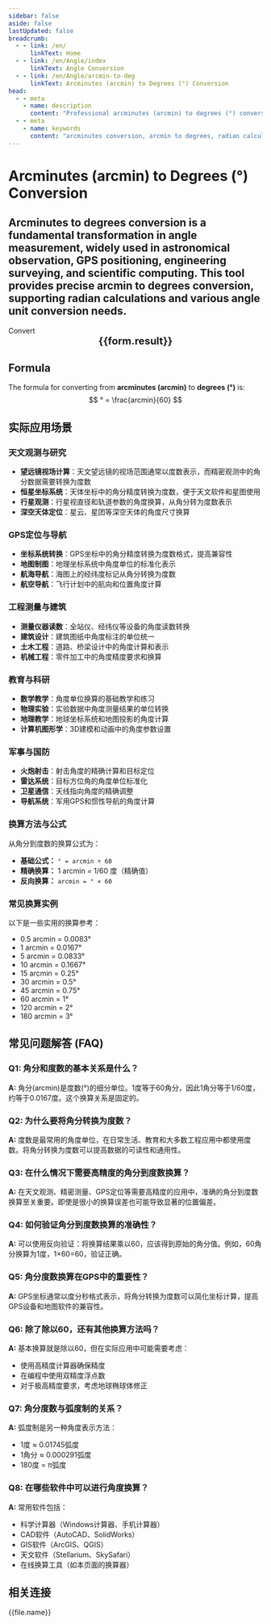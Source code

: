 ```yaml
---
sidebar: false
aside: false
lastUpdated: false
breadcrumb:
  - - link: /en/
      linkText: Home
  - - link: /en/Angle/index
      linkText: Angle Conversion
  - - link: /en/Angle/arcmin-to-deg
      linkText: Arcminutes (arcmin) to Degrees (°) Conversion
head:
  - - meta
    - name: description
      content: "Professional arcminutes (arcmin) to degrees (°) conversion tool, supporting radian calculations and angle unit conversions. Suitable for astronomical observation, GPS positioning, engineering surveying and other scenarios, providing precise angle conversion formulas and practical guides."
  - - meta
    - name: keywords
      content: "arcminutes conversion, arcmin to degrees, radian calculation formula, angle unit conversion, arcminutes to degrees, astronomical observation, GPS positioning, engineering surveying, angle calculator, radians to degrees"
---
```

# Arcminutes (arcmin) to Degrees (°) Conversion

Arcminutes to degrees conversion is a fundamental transformation in angle measurement, widely used in astronomical observation, GPS positioning, engineering surveying, and scientific computing. This tool provides precise arcmin to degrees conversion, supporting radian calculations and various angle unit conversion needs.
---
<script setup>
import { onMounted, reactive, inject, ref } from 'vue'
import { NButton, NForm, NFormItem, NInput, NInputNumber, NSelect, NCard, useMessage,NGrid ,NGi } from 'naive-ui'
import { defineClientComponent } from 'vitepress'
import { Angle } from '../../files';
const convert = inject('convert')
const seoKey = ['radian calculation formula','radian formula','radian calculation','radian units','rad and ° conversion','radian unit','one radian equals how many degrees','radian angle conversion','rad unit','radian and degree conversion','radian system','radian and angle conversion','radians','radians to degrees','radians to degrees','radian','rad','what unit after minutes','arcmin unit','arcminutes equals how many degrees','arcminutes','angle minutes','arcmin']
const form = reactive({
  number: null,
  result: '',
  title: 'Arcminutes to Degrees Converter',
})

const convertHandler = () => {
  if (form.number !== null && !isNaN(form.number)) {
    const convertedValue = parseFloat(form.number) / 60
    form.result = `${form.number}arcmin = ${convertedValue.toFixed(4)}°`
  } else {
    form.result = 'Please enter a valid number.'
  }
}
</script>

<n-card title="Arcminutes to Degrees Converter" embedded :bordered="false" hoverable>
  <n-form size="large" :model="form">
    <n-form-item label="Arcminutes (arcmin)">
      <n-input-number v-model:value="form.number" placeholder="Enter arcminutes" style="width: 100%" />
    </n-form-item>
    <n-form-item>
      <n-button type="info" @click="convertHandler" block>Convert</n-button>
    </n-form-item>
  </n-form>

  <n-card embedded :bordered="false" hoverable style="margin-top: 16px;">
    <template #header>
      <div style="text-align:center;font-size:16px;color:#666;">
        {{form.title}}
      </div>
    </template>
    <div style="text-align:center;font-size:20px;">
      <strong>{{form.result}}</strong>
    </div>
    <template #footer>
      <div style="text-align:center;font-size:12px;color:#999;">
        <span v-for="(keyword, index) in seoKey" :key="index">
          {{keyword}}<span v-if="index < seoKey.length - 1"> | </span>
        </span>
      </div>
    </template>
  </n-card>
</n-card>

## Formula

The formula for converting from **arcminutes (arcmin)** to **degrees (°)** is:
$$ ° = \frac{arcmin}{60} $$

## 实际应用场景

### 天文观测与研究

* **望远镜视场计算**：天文望远镜的视场范围通常以度数表示，而精密观测中的角分数据需要转换为度数
* **恒星坐标系统**：天体坐标中的角分精度转换为度数，便于天文软件和星图使用
* **行星观测**：行星视直径和轨道参数的角度换算，从角分转为度数表示
* **深空天体定位**：星云、星团等深空天体的角度尺寸换算

### GPS定位与导航

* **坐标系统转换**：GPS坐标中的角分精度转换为度数格式，提高兼容性
* **地图制图**：地理坐标系统中角度单位的标准化表示
* **航海导航**：海图上的经纬度标记从角分转换为度数
* **航空导航**：飞行计划中的航向和位置角度计算

### 工程测量与建筑

* **测量仪器读数**：全站仪、经纬仪等设备的角度读数转换
* **建筑设计**：建筑图纸中角度标注的单位统一
* **土木工程**：道路、桥梁设计中的角度计算和表示
* **机械工程**：零件加工中的角度精度要求和换算

### 教育与科研

* **数学教学**：角度单位换算的基础教学和练习
* **物理实验**：实验数据中角度测量结果的单位转换
* **地理教学**：地球坐标系统和地图投影的角度计算
* **计算机图形学**：3D建模和动画中的角度参数设置

### 军事与国防

* **火炮射击**：射击角度的精确计算和目标定位
* **雷达系统**：目标方位角的角度单位标准化
* **卫星通信**：天线指向角度的精确调整
* **导航系统**：军用GPS和惯性导航的角度计算

### 换算方法与公式

从角分到度数的换算公式为：

- **基础公式：** `° = arcmin ÷ 60`
- **精确换算：** 1 arcmin = 1/60 度（精确值）
- **反向换算：** `arcmin = ° × 60`

### 常见换算实例

以下是一些实用的换算参考：

- 0.5 arcmin = 0.0083°
- 1 arcmin = 0.0167°
- 5 arcmin = 0.0833°
- 10 arcmin = 0.1667°
- 15 arcmin = 0.25°
- 30 arcmin = 0.5°
- 45 arcmin = 0.75°
- 60 arcmin = 1°
- 120 arcmin = 2°
- 180 arcmin = 3°

## 常见问题解答 (FAQ)

### Q1: 角分和度数的基本关系是什么？
**A:** 角分(arcmin)是度数(°)的细分单位。1度等于60角分，因此1角分等于1/60度，约等于0.0167度。这个换算关系是固定的。

### Q2: 为什么要将角分转换为度数？
**A:** 度数是最常用的角度单位，在日常生活、教育和大多数工程应用中都使用度数。将角分转换为度数可以提高数据的可读性和通用性。

### Q3: 在什么情况下需要高精度的角分到度数换算？
**A:** 在天文观测、精密测量、GPS定位等需要高精度的应用中，准确的角分到度数换算至关重要。即使是很小的换算误差也可能导致显著的位置偏差。

### Q4: 如何验证角分到度数换算的准确性？
**A:** 可以使用反向验证：将换算结果乘以60，应该得到原始的角分值。例如，60角分换算为1度，1×60=60，验证正确。

### Q5: 角分度数换算在GPS中的重要性？
**A:** GPS坐标通常以度分秒格式表示，将角分转换为度数可以简化坐标计算，提高GPS设备和地图软件的兼容性。

### Q6: 除了除以60，还有其他换算方法吗？
**A:** 基本换算就是除以60，但在实际应用中可能需要考虑：
- 使用高精度计算器确保精度
- 在编程中使用双精度浮点数
- 对于极高精度要求，考虑地球椭球体修正

### Q7: 角分度数与弧度制的关系？
**A:** 弧度制是另一种角度表示方法：
- 1度 ≈ 0.01745弧度
- 1角分 ≈ 0.000291弧度
- 180度 = π弧度

### Q8: 在哪些软件中可以进行角度换算？
**A:** 常用软件包括：
- 科学计算器（Windows计算器、手机计算器）
- CAD软件（AutoCAD、SolidWorks）
- GIS软件（ArcGIS、QGIS）
- 天文软件（Stellarium、SkySafari）
- 在线换算工具（如本页面的换算器）

## 相关连接
<n-grid x-gap="12" :cols="2">
  <n-gi v-for="(file, index) in Angle" :key="index">
    <n-button
      text
      tag="a"
      :href="file.path"
      type="info"
    >
      {{file.name}}
    </n-button>
  </n-gi>
</n-grid>